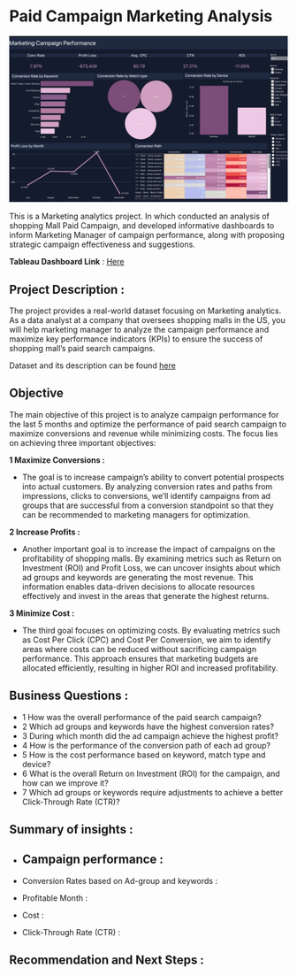 # Paid Campaign Marketing Analysis
![](https://github.com/poojapatel26/Marketing-Analytics/blob/main/tableau_dashboard.png)

This is a Marketing analytics project. In which conducted an analysis of shopping Mall Paid Campaign, and developed informative dashboards to inform Marketing Manager of campaign performance, along with proposing strategic campaign effectiveness and suggestions. 

**Tableau  Dashboard Link** :  [Here](https://public.tableau.com/app/profile/poojapatel26/viz/PaidSearchCampaignPerformanceDashboard_17214137761920/Dashboard)

## Project Description :
The project provides a real-world dataset focusing on Marketing analytics. As a data analyst at a company that oversees shopping malls in the US, you will help marketing manager to analyze the campaign performance and maximize key performance indicators (KPIs) to ensure the success of shopping mall’s paid search campaigns.

Dataset and its description can be found [here](https://www.kaggle.com/datasets/marceaxl82/shopping-mall-paid-search-campaign-dataset?resource=download)

## Objective 
The main objective of this project is to  analyze campaign performance for the last 5 months and optimize the performance of paid search campaign to maximize conversions and revenue while minimizing costs. The focus lies on achieving three important objectives: 

**1 Maximize Conversions :**
* The goal is to increase campaign’s ability to convert potential prospects into actual customers. By analyzing conversion rates and paths from impressions, clicks to conversions, we’ll identify campaigns from ad groups that are successful from a conversion standpoint so that they can be recommended to marketing managers for optimization.

**2 Increase Profits :**
* Another important goal is to increase the impact of campaigns on the profitability of shopping malls. By examining metrics such as Return on Investment (ROI) and Profit Loss, we can uncover insights about which ad groups and keywords are generating the most revenue. This information enables data-driven decisions to allocate resources effectively and invest in the areas that generate the highest returns.
  
**3 Minimize Cost :**
* The third goal focuses on optimizing costs. By evaluating metrics such as Cost Per Click (CPC) and Cost Per Conversion, we aim to identify areas where costs can be reduced without sacrificing campaign performance. This approach ensures that marketing budgets are allocated efficiently, resulting in higher ROI and increased profitability.

## Business Questions :

* 1 How was the overall performance of the paid search campaign?
* 2 Which ad groups and keywords have the highest conversion rates?
* 3 During which month did the ad campaign achieve the highest profit?
* 4 How is the performance of the conversion path of each ad group?
* 5 How is the cost performance based on keyword, match type and device?
* 6 What is the overall Return on Investment (ROI) for the campaign, and how can we improve it?
* 7 Which ad groups or keywords require adjustments to achieve a better Click-Through Rate (CTR)?

## Summary of insights :

* Campaign performance :
  - 

* Conversion Rates based on Ad-group and keywords :

* Profitable Month :

* Cost : 

* Click-Through Rate (CTR) :
  

## Recommendation and Next Steps : 



